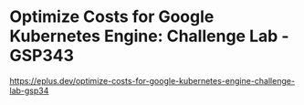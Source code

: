 # Optimize Costs for Google Kubernetes Engine: Challenge Lab - GSP343

<https://eplus.dev/optimize-costs-for-google-kubernetes-engine-challenge-lab-gsp34>